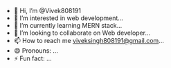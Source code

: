 - 👋 Hi, I’m @Vivek808191
- 👀 I’m interested in web development...
- 🌱 I’m currently learning MERN stack...
- 💞️ I’m looking to collaborate on Web developer...
- 📫 How to reach me viveksingh808191@gmail.com...
- 😄 Pronouns: ...
- ⚡ Fun fact: ...

<!---
Vivek808191/Vivek808191 is a ✨ special ✨ repository because its `README.md` (this file) appears on your GitHub profile.
You can click the Preview link to take a look at your changes.
--->
